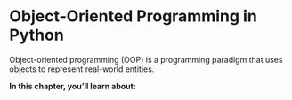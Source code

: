 # Object-Oriented Programming in Python

Object-oriented programming (OOP) is a programming paradigm that uses objects to represent real-world entities.

**In this chapter, you’ll learn about:**

```{tableofcontents}

```

